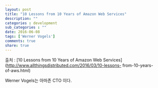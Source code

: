 ```yaml
---
layout: post
title: "10 Lessons from 10 Years of Amazon Web Services"
description: ""
categories : development
sub_categories : ""
date: 2016-06-08
tags: ['Werner Vogels']
comments: true
share: true
---
```


출처 : [10 Lessons from 10 Years of Amazon Web
Services](http://www.allthingsdistributed.com/2016/03/10-lessons-
from-10-years-of-aws.html)


Werner Vogels는 아마존 CTO 이다.

